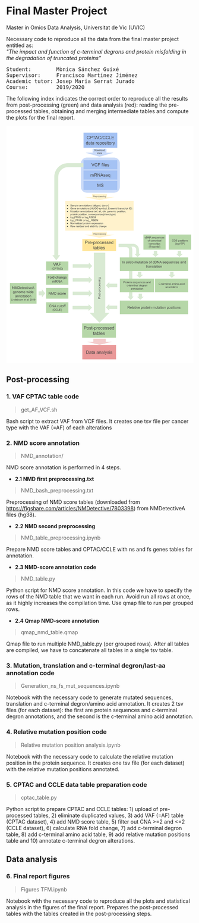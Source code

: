# Final Master Project

Master in Omics Data Analysis, Universitat de Vic (UVIC)

Necessary code to reproduce all the data from the final master project entitled as:\
*"The impact and function of c-terminal degrons and protein misfolding in the degradation of truncated proteins"*
<pre>
Student:        Mònica Sánchez Guixé
Supervisor:     Francisco Martínez Jiménez
Academic tutor: Josep Maria Serrat Jurado
Course:         2019/2020
</pre>

The following index indicates the correct order to reproduce all the results from post-processing (green) and data analysis (red): reading the pre-processed tables, obtaining and merging intermediate tables and compute the plots for the final report.

![GitHub Logo](Workflow_diagram_TFM.png)

## Post-processing

### 1. VAF CPTAC table code
  >get_AF_VCF.sh

  Bash script to extract VAF from VCF files. It creates one tsv file per cancer type with the VAF (=AF) of each alterations
  
### 2. NMD score annotation
  >NMD_annotation/

  NMD score annotation is performed in 4 steps.
  
*  **2.1 NMD first preprocessing.txt**
  >NMD_bash_preprocessing.txt
  
  Preprocessing of NMD score tables (downloaded from https://figshare.com/articles/NMDetective/7803398) from NMDetectiveA files (hg38).
    
*  **2.2 NMD second preprocessing**
  >NMD_table_preprocessing.ipynb
  
  Prepare NMD score tables and CPTAC/CCLE with ns and fs genes tables for annotation.
    
*  **2.3 NMD-score annotation code**
  >NMD_table.py
  
  Python script for NMD score annotation. In this code we have to specify the rows of the NMD table that we want in each run. Avoid run all rows at once, as it highly increases the compilation time. Use qmap file to run per grouped rows.
    
*  **2.4 Qmap NMD-score annotation**
  >qmap_nmd_table.qmap
  
  Qmap file to run multiple NMD_table.py (per grouped rows). After all tables are compiled, we have to concatenate all tables in a single tsv table.
    
### 3. Mutation, translation and c-terminal degron/last-aa annotation code
  >Generation_ns_fs_mut_sequences.ipynb

  Notebook with the necessary code to generate mutated sequences, translation and c-terminal degron/amino acid annotation. It creates 2 tsv files (for each dataset): the first are protein sequences and c-terminal degron annotations, and the second is the c-terminal amino acid annotation.
  
### 4. Relative mutation position code
  >Relative mutation position analysis.ipynb

  Notebook with the necessary code to calculate the relative mutation position in the protein sequence. It creates one tsv file (for each dataset) with the relative mutation positions annotated.
  
### 5. CPTAC and CCLE data table preparation code
  >cptac_table.py

  Python script to prepare CPTAC and CCLE tables: 1) upload of pre-processed tables, 2) eliminate duplicated values, 3) add VAF (=AF) table (CPTAC dataset), 4) add NMD score table, 5) filter out CNA >=2 and <=2 (CCLE dataset), 6) calculate RNA fold change, 7) add c-terminal degron table, 8) add c-terminal amino acid table, 9) add relative mutation positions table and 10) annotate c-terminal degron alterations.
  
## Data analysis
  
### 6. Final report figures
  >Figures TFM.ipynb

  Notebook with the necessary code to reproduce all the plots and statistical analysis in the figures of the final report. Prepares the post-processed tables with the tables created in the post-processing steps.
